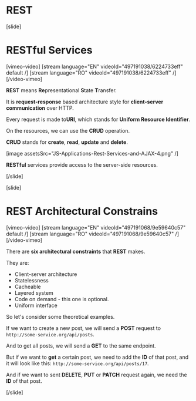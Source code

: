# REST

[slide]

# RESTful Services

[vimeo-video]
[stream language="EN" videoId="497191038/6224733eff" default /]
[stream language="RO" videoId="497191038/6224733eff"  /]
[/video-vimeo]

**REST** means **Re**presentational **S**tate **T**ransfer.

It is **request-response** based architecture style for **client\-server communication** over HTTP.

Every request is made to**URI**, which stands for **Uniform Resource Identifier**.

On the resources, we can use the **CRUD** operation.

**CRUD** stands for **create**, **read**, **update** and **delete**.

[image assetsSrc="JS-Applications-Rest-Services-and-AJAX-4.png" /]

**RESTful** services provide access to the server\-side resources.

[/slide]

[slide]

# REST Architectural Constrains

[vimeo-video]
[stream language="EN" videoId="497191068/9e59640c57" default /]
[stream language="RO" videoId="497191068/9e59640c57"  /]
[/video-vimeo]

There are **six architectural constraints** that **REST** makes.

They are:

- Client-server architecture
- Statelessness
- Cacheable
- Layered system
- Code on demand - this one is optional.
- Uniform interface

So let's consider some theoretical examples.

If we want to create a new post, we will send a **POST** request to `http://some-service.org/api/posts`.

And to get all posts, we will send a **GET** to the same endpoint.

But if we want to **get** a certain post, we need to add the **ID** of that post, and it will look like this: `http://some-service.org/api/posts/17`.

And if we want to sent **DELETE**, **PUT** or **PATCH** request again, we need the **ID** of that post.

[/slide]
